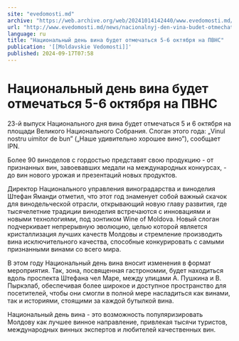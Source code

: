 ```yaml
---
site: "evedomosti.md"
archive: "https://web.archive.org/web/20241014142440/www.evedomosti.md/news/nacionalnyj-den-vina-budet-otmechatsya-5-6-oktyabrya-na-pvns"
url: "http://www.evedomosti.md/news/nacionalnyj-den-vina-budet-otmechatsya-5-6-oktyabrya-na-pvns"
language: ru
title: "Национальный день вина будет отмечаться 5-6 октября на ПВНС"
publication: '[[Moldavskie Vedomosti]]'
published: 2024-09-17T07:58
---
```


# Национальный день вина будет отмечаться 5-6 октября на ПВНС

23-й выпуск Национального дня вина будет отмечаться 5 и 6 октября на площади Великого Национального Собрания. Слоган этого года: „Vinul nostru uimitor de bun” („Наше удивительно хорошее вино”), сообщает IPN.

Более 90 виноделов с гордостью представят свою продукцию - от признанных вин, завоевавших медали на международных конкурсах, - до вин нового урожая и презентаций новых продуктов.

Директор Национального управления виноградарства и виноделия Штефан Яманди отметил, что этот год знаменует собой важный скачок для винодельческой отрасли, открывающий новую главу развития, где тысячелетние традиции виноделия встречаются с инновациями и новыми технологиями, под зонтиком Wine of Moldova. Новый слоган подчеркивает непрерывную эволюцию, целью которой является кристаллизация лучших качеств Молдовы и стремление производить вина исключительного качества, способные конкурировать с самыми признанными винами со всего мира.

В этом году Национальный день вина вносит изменения в формат мероприятия. Так, зона, посвященная гастрономии, будет находиться вдоль проспекта Штефана чел Маре, между улицами А. Пушкина и В. Пыркэлаб, обеспечивая более широкое и доступное пространство для посетителей, чтобы они смогли в полной мере насладиться как винами, так и историями, стоящими за каждой бутылкой вина.

Национальный день вина - это возможность популяризировать Молдову как лучшее винное направление, привлекая тысячи туристов, международных винных экспертов и любителей качественных вин.